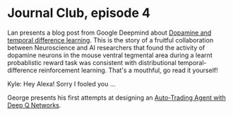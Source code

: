 # Journal Club, episode 4

Lan presents a blog post from Google Deepmind about [Dopamine and temporal difference learning](https://deepmind.com/blog/article/Dopamine-and-temporal-difference-learning-A-fruitful-relationship-between-neuroscience-and-AI). This is the story of a fruitful collaboration between Neuroscience and AI researchers that found the activity of dopamine neurons in the mouse ventral tegmental area during a learnt probablistic reward task was consistent with distributional temporal-difference reinforcement learning. That's a mouthful, go read it yourself! 

Kyle: Hey Alexa! Sorry I fooled you ...

George presents his first attempts at designing an [Auto-Trading Agent with Deep Q Networks](link).
